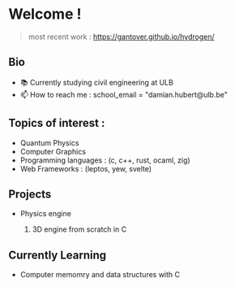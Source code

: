 <h1>Welcome !</h1>

> most recent work : https://gantover.github.io/hydrogen/

<h2>Bio</h2>

<ul>
  <li>📚 Currently studying civil engineering at ULB</li>
  <li>📫 How to reach me : school_email = "damian.hubert@ulb.be"</li>
</ul>

<h2>Topics of interest :</h2>
<ul>
  <li>Quantum Physics</li>
  <li>Computer Graphics</li>
  <li>Programming languages : (c, c++, rust, ocaml, zig)</li>
  <li>Web Frameworks : (leptos, yew, svelte)</li>
</ul>

<h2>Projects</h2>

<ul>
  <li>Physics engine</li>
  <ol>
    <li>3D engine from scratch in C</li>
  </ol>
</ul>

<h2>Currently Learning</h2>

<ul>
  <li>Computer memomry and data structures with C</li>
</ul>

<!--- - 💞️ I’m looking to make an interactive math, physics learning platform --->
